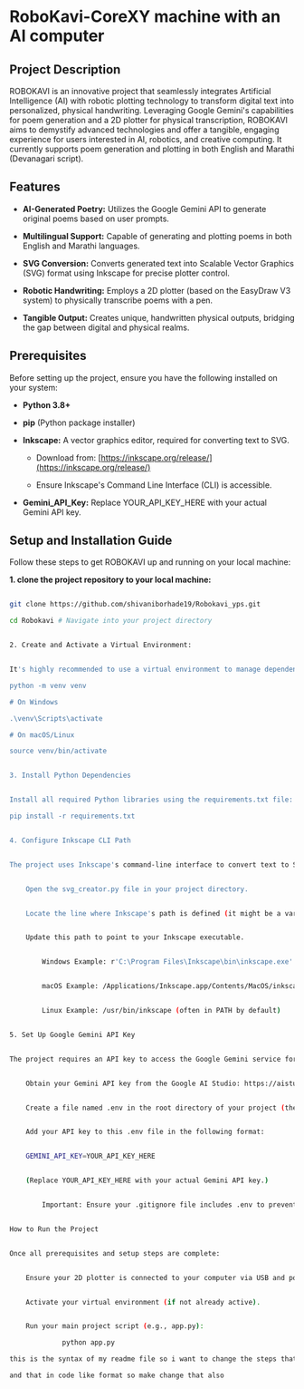 # RoboKavi-CoreXY machine with an AI computer 



## Project Description


ROBOKAVI is an innovative project that seamlessly integrates Artificial Intelligence (AI) with robotic plotting technology to transform digital text into personalized, physical handwriting. Leveraging Google Gemini's capabilities for poem generation and a 2D plotter for physical transcription, ROBOKAVI aims to demystify advanced technologies and offer a tangible, engaging experience for users interested in AI, robotics, and creative computing. It currently supports poem generation and plotting in both English and Marathi (Devanagari script).


## Features


* **AI-Generated Poetry:** Utilizes the Google Gemini API to generate original poems based on user prompts.

* **Multilingual Support:** Capable of generating and plotting poems in both English and Marathi languages.

* **SVG Conversion:** Converts generated text into Scalable Vector Graphics (SVG) format using Inkscape for precise plotter control.

* **Robotic Handwriting:** Employs a 2D plotter (based on the EasyDraw V3 system) to physically transcribe poems with a pen.

* **Tangible Output:** Creates unique, handwritten physical outputs, bridging the gap between digital and physical realms.


## Prerequisites


Before setting up the project, ensure you have the following installed on your system:


* **Python 3.8+**

* **pip** (Python package installer)

* **Inkscape:** A vector graphics editor, required for converting text to SVG.

    * Download from: [https://inkscape.org/release/](https://inkscape.org/release/)

    * Ensure Inkscape's Command Line Interface (CLI) is accessible.

* **Gemini_API_Key:**  Replace YOUR_API_KEY_HERE with your actual Gemini API key.


## Setup and Installation Guide


Follow these steps to get ROBOKAVI up and running on your local machine:




**1. clone the project repository to your local machine:**

```bash

git clone https://github.com/shivaniborhade19/Robokavi_yps.git

cd Robokavi # Navigate into your project directory


2. Create and Activate a Virtual Environment:


It's highly recommended to use a virtual environment to manage dependencies:

python -m venv venv

# On Windows

.\venv\Scripts\activate

# On macOS/Linux

source venv/bin/activate


3. Install Python Dependencies


Install all required Python libraries using the requirements.txt file:

pip install -r requirements.txt


4. Configure Inkscape CLI Path


The project uses Inkscape's command-line interface to convert text to SVG. You need to ensure the svg_creator.py script knows where to find Inkscape's executable.


    Open the svg_creator.py file in your project directory.


    Locate the line where Inkscape's path is defined (it might be a variable like INKSCAPE_PATH or part of a subprocess.run command).


    Update this path to point to your Inkscape executable.


        Windows Example: r'C:\Program Files\Inkscape\bin\inkscape.exe'


        macOS Example: /Applications/Inkscape.app/Contents/MacOS/inkscape


        Linux Example: /usr/bin/inkscape (often in PATH by default)


5. Set Up Google Gemini API Key


The project requires an API key to access the Google Gemini service for poem generation.


    Obtain your Gemini API key from the Google AI Studio: https://aistudio.google.com/


    Create a file named .env in the root directory of your project (the same directory as your main script, e.g., main.py).


    Add your API key to this .env file in the following format:


    GEMINI_API_KEY=YOUR_API_KEY_HERE


    (Replace YOUR_API_KEY_HERE with your actual Gemini API key.)


        Important: Ensure your .gitignore file includes .env to prevent your API key from being accidentally committed to your public repository.


How to Run the Project


Once all prerequisites and setup steps are complete:


    Ensure your 2D plotter is connected to your computer via USB and powered on.


    Activate your virtual environment (if not already active).


    Run your main project script (e.g., app.py):

             python app.py

this is the syntax of my readme file so i want to change the steps that follow to add this in your local machine only coding part in cod like format and steps 1,2 ,3 that is normal text like starting text also the text it become blue i want that in normal text only commands like creating env any installation command any file comm

and that in code like format so make change that also
